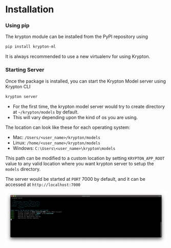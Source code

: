 # Installation

### Using pip

The krypton module can be installed from the PyPI repository using
```bash
pip install krypton-ml
```

It is always recommended to use a new virtualenv for using Krypton.

### Starting Server

Once the package is installed, you can start the Krypton Model server using Krypton CLI
```bash
krypton server
```

- For the first time, the krypton model server would try to create directory at ```~/krypton/models``` by default.
- This will vary depending upon the kind of os you are using.

The location can look like these for each operating system:

- Mac:  ```/Users/<user_name>/krypton/models```
- Linux: ```/home/<user_name>/krypton/models```
- Windows: ```C:\Users\<user_name>\krypton\models```

This path can be modified to a custom location by setting ```KRYPTON_APP_ROOT``` value to any valid 
location where you want krypton server to setup the ```models``` directory.

The server would be started at ```PORT``` 7000 by default, and it can be accessed at ```http://localhost:7000```

![Krypton CLI](assets/krypton_cli.png)